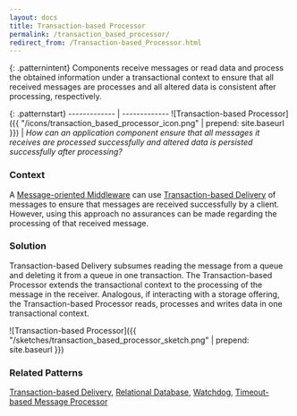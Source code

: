 ```yaml
---
layout: docs
title: Transaction-based Processor
permalink: /transaction_based_processor/
redirect_from: /Transaction-based_Processor.html
---
```


{: .patternintent}
Components receive messages or read data and process the obtained information under a transactional context to ensure that all received messages are processes and all altered data is consistent after processing, respectively.

{: .patternstart}
------------- | -------------
![Transaction-based Processor]({{ "/icons/transaction_based_processor_icon.png" | prepend: site.baseurl }})  | *How can an application component ensure that all messages it receives are processed successfully and altered data is persisted successfully after processing?*

### Context
A [Message-oriented Middleware](/message_oriented_middleware/) can use [Transaction-based Delivery](/transaction_based_delivery/) of messages to ensure that messages are received successfully by a client. However, using this approach no assurances can be made regarding the processing of that received message.

### Solution
Transaction-based Delivery subsumes reading the message from a queue and deleting it from a queue in one transaction. The Transaction-based Processor extends the transactional context to the processing of the message in the receiver. Analogous, if interacting with a storage offering, the Transaction-based Processor reads, processes and writes data in one transactional context.
 
![Transaction-based Processor]({{ "/sketches/transaction_based_processor_sketch.png" | prepend: site.baseurl }})

### Related Patterns
[Transaction-based Delivery](/transaction_based_delivery/), [Relational Database](/relational_database/), [Watchdog](/watchdog/), [Timeout-based Message Processor](/timeout_based_message_processor/)